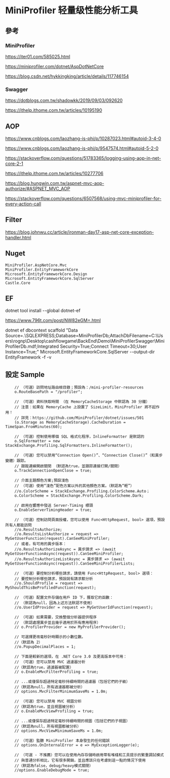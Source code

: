 ﻿# MiniProfiler 轻量级性能分析工具

## 參考 

### MiniProfiler

https://iter01.com/585025.html

https://miniprofiler.com/dotnet/AspDotNetCore

https://blog.csdn.net/hykkingking/article/details/117746154

### Swagger

https://dotblogs.com.tw/shadowkk/2019/09/03/092620

https://ithelp.ithome.com.tw/articles/10195190

## AOP

https://www.cnblogs.com/laozhang-is-phi/p/10287023.html#autoid-3-4-0

https://www.cnblogs.com/laozhang-is-phi/p/9547574.html#autoid-5-2-0

https://stackoverflow.com/questions/51783365/logging-using-aop-in-net-core-2-1

https://ithelp.ithome.com.tw/articles/10277706

https://blog.hungwin.com.tw/aspnet-mvc-aop-authorize/#ASPNET_MVC_AOP

https://stackoverflow.com/questions/6507568/using-mvc-miniprofiler-for-every-action-call

## Filter

https://blog.johnwu.cc/article/ironman-day17-asp-net-core-exception-handler.html

## Nuget

``` 
MiniProfiler.AspNetCore.Mvc
MiniProfiler.EntityFrameworkCore
Microsoft.EntityFrameworkCore.Design
Microsoft.EntityFrameworkCore.SqlServer
Castle.Core
```

## EF

dotnet tool install --global dotnet-ef

https://www.796t.com/post/NW82eGM=.html

dotnet ef dbcontext scaffold "Data Source=.\SQLEXPRESS;Database=MiniProfilerDb;AttachDbFilename=C:\Users\rognp\Desktop\cashflowgame\BackEnd\Demo\MiniProfilerSwagger\MiniProfilerDb.mdf;Integrated Security=True;Connect Timeout=30;User Instance=True;" Microsoft.EntityFrameworkCore.SqlServer --output-dir EntityFramework -f -v

## 設定 Sample

```
    // （可選）訪問地址路由根目錄；預設為：/mini-profiler-resources
    o.RouteBasePath = "/profiler";

    // （可選）資料快取時間 （在 MemoryCacheStorage 中默認為 30 分鐘）
    // 注意：如果在 MemoryCache 上設置了 SizeLimit，MiniProfiler 將不起作用！
    // 詳見：https://github.com/MiniProfiler/dotnet/issues/501
    (o.Storage as MemoryCacheStorage).CacheDuration = TimeSpan.FromMinutes(60);

    // （可選）控制使用哪個 SQL 格式化程序，InlineFormatter 是默認的
    o.SqlFormatter = new StackExchange.Profiling.SqlFormatters.InlineFormatter();

    // （可選）您可以禁用“Connection Open()”、“Connection Close()”（和異步變體）跟踪。
    // 跟蹤連線開啟關閉 （默認為true，並跟踪連接打開/關閉）
    o.TrackConnectionOpenClose = true;

    // 介面主題顏色方案;預設淺色
    // （可選）使用“淺色”配色方案以外的其他顏色方案。（默認為“輕”）
    //o.ColorScheme = StackExchange.Profiling.ColorScheme.Auto；
    o.ColorScheme = StackExchange.Profiling.ColorScheme.Dark;

    // 啟用在響應中發送 Server-Timing 標頭
    o.EnableServerTimingHeader = true;

    // （可選）控制訪問頁面授權，您可以使用 Func<HttpRequest, bool> 選項，預設所有人都能訪問
    //o.ResultsAuthorize;
    //o.ResultsListAuthorize = request => MyGetUserFunction(request).CanSeeMiniProfiler;
    // 或者，有可用的異步版本：
    //o.ResultsAuthorizeAsync = 異步請求 => (await MyGetUserFunctionAsync(request)).CanSeeMiniProfiler;
    //o.ResultsAuthorizeListAsync = 異步請求 => (await MyGetUserFunctionAsync(request)).CanSeeMiniProfilerLists;

    // （可選）要控制分析哪些請求，請使用 Func<HttpRequest, bool> 選項：
    // 要控制分析哪些請求，預設說有請求都分析
    //o.ShouldProfile = request => MyShouldThisBeProfiledFunction(request);

    // （可選）配置文件存儲在用戶 ID 下，獲取它的函數：
    // （默認為null，因為上述方法默認不使用）
    //o.UserIdProvider = request => MyGetUserIdFunction(request);

    // （可選）如果需要，交換整個分析器提供程序
    // （默認處理異步並且幾乎適用於所有應用程序）
    // o.ProfilerProvider = new MyProfilerProvider();

    // 可選擇更改毫秒計時顯示的小數位數。
    //（默認為 2）
    //o.PopupDecimalPlaces = 1;

    // 下面是較新的選項，在 .NET Core 3.0 及更高版本中可用：
    // （可選）您可以禁用 MVC 過濾器分析
    //（默認為true，過濾器被配置）
    // o.EnableMvcFilterProfiling = true;

    // ...或僅保存超過特定毫秒持續時間的過濾器（包括它們的子級）
    //（默認為null，所有過濾器都被分析）
    // options.MvcFilterMinimumSaveMs = 1.0m;

    // （可選）您可以禁用 MVC 視圖分析
    //（默認為true，並且視圖被分析）
    // o.EnableMvcViewProfiling = true;

    // ...或僅保存超過特定毫秒持續時間的視圖（包括它們的子視圖）
    //（默認為null，所有視圖都被分析）
    // options.MvcViewMinimumSaveMs = 1.0m;

    // （可選）監聽 MiniProfiler 本身發生的任何錯誤
    // options.OnInternalError = e => MyExceptionLogger(e);

    // （可選 - 不推薦）您可以在使用內存存儲時啟用帶有堆棧和工具提示的繁重調試模式
    // 與普通分析相比，它有很多開銷，並且應該只在考慮到這一點的情況下使用
    //（默認為false，debug/heavy模式關閉）
    //options.EnableDebugMode = true;
```